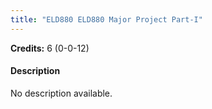 ```yaml
---
title: "ELD880 ELD880 Major Project Part-I"
---
```

**Credits:** 6 (0-0-12)

#### Description
No description available.